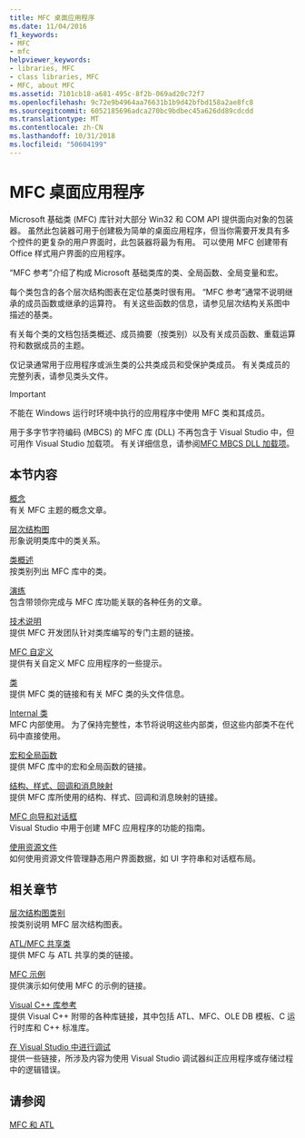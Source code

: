 ```yaml
---
title: MFC 桌面应用程序
ms.date: 11/04/2016
f1_keywords:
- MFC
- mfc
helpviewer_keywords:
- libraries, MFC
- class libraries, MFC
- MFC, about MFC
ms.assetid: 7101cb18-a681-495c-8f2b-069ad20c72f7
ms.openlocfilehash: 9c72e9b4964aa76631b1b9d42bfbd158a2ae8fc8
ms.sourcegitcommit: 6052185696adca270bc9bdbec45a626dd89cdcdd
ms.translationtype: MT
ms.contentlocale: zh-CN
ms.lasthandoff: 10/31/2018
ms.locfileid: "50604199"
---
```

# <a name="mfc-desktop-applications"></a>MFC 桌面应用程序

Microsoft 基础类 (MFC) 库针对大部分 Win32 和 COM API 提供面向对象的包装器。 虽然此包装器可用于创建极为简单的桌面应用程序，但当你需要开发具有多个控件的更复杂的用户界面时，此包装器将最为有用。 可以使用 MFC 创建带有 Office 样式用户界面的应用程序。

“MFC 参考”介绍了构成 Microsoft 基础类库的类、全局函数、全局变量和宏。

每个类包含的各个层次结构图表在定位基类时很有用。 “MFC 参考”通常不说明继承的成员函数或继承的运算符。 有关这些函数的信息，请参见层次结构关系图中描述的基类。

有关每个类的文档包括类概述、成员摘要（按类别）以及有关成员函数、重载运算符和数据成员的主题。

仅记录通常用于应用程序或派生类的公共类成员和受保护类成员。 有关类成员的完整列表，请参见类头文件。

> [!IMPORTANT]
>  不能在 Windows 运行时环境中执行的应用程序中使用 MFC 类和其成员。
>
>  用于多字节字符编码 (MBCS) 的 MFC 库 (DLL) 不再包含于 Visual Studio 中，但可用作 Visual Studio 加载项。 有关详细信息，请参阅[MFC MBCS DLL 加载项](mfc-mbcs-dll-add-on.md)。

## <a name="in-this-section"></a>本节内容

[概念](mfc-concepts.md)<br/>
有关 MFC 主题的概念文章。

[层次结构图](hierarchy-chart.md)<br/>
形象说明类库中的类关系。

[类概述](class-library-overview.md)<br/>
按类别列出 MFC 库中的类。

[演练](walkthroughs-mfc.md)<br/>
包含带领你完成与 MFC 库功能关联的各种任务的文章。

[技术说明](mfc-technical-notes.md)<br/>
提供 MFC 开发团队针对类库编写的专门主题的链接。

[MFC 自定义](customization-for-mfc.md)<br/>
提供有关自定义 MFC 应用程序的一些提示。

[类](reference/mfc-classes.md)<br/>
提供 MFC 类的链接和有关 MFC 类的头文件信息。

[Internal 类](reference/internal-classes.md)<br/>
MFC 内部使用。 为了保持完整性，本节将说明这些内部类，但这些内部类不在代码中直接使用。

[宏和全局函数](reference/mfc-macros-and-globals.md)<br/>
提供 MFC 库中的宏和全局函数的链接。

[结构、样式、回调和消息映射](reference/structures-styles-callbacks-and-message-maps.md)<br/>
提供 MFC 库所使用的结构、样式、回调和消息映射的链接。

[MFC 向导和对话框](reference/mfc-wizards-and-dialog-boxes.md)<br/>
Visual Studio 中用于创建 MFC 应用程序的功能的指南。

[使用资源文件](../windows/working-with-resource-files.md)<br/>
如何使用资源文件管理静态用户界面数据，如 UI 字符串和对话框布局。

## <a name="related-sections"></a>相关章节

[层次结构图类别](hierarchy-chart-categories.md)<br/>
按类别说明 MFC 层次结构图表。

[ATL/MFC 共享类](../atl-mfc-shared/atl-mfc-shared-classes.md)<br/>
提供 MFC 与 ATL 共享的类的链接。

[MFC 示例](../visual-cpp-samples.md)<br/>
提供演示如何使用 MFC 的示例的链接。

[Visual C++ 库参考](../standard-library/cpp-standard-library-reference.md)<br/>
提供 Visual C++ 附带的各种库链接，其中包括 ATL、MFC、OLE DB 模板、C 运行时库和 C++ 标准库。

[在 Visual Studio 中进行调试](/visualstudio/debugger/debugging-in-visual-studio.md)<br/>
提供一些链接，所涉及内容为使用 Visual Studio 调试器纠正应用程序或存储过程中的逻辑错误。

## <a name="see-also"></a>请参阅

[MFC 和 ATL](mfc-and-atl.md)
